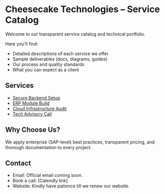 # Cheesecake Technologies – Service Catalog

Welcome to our transparent service catalog and technical portfolio.

Here you’ll find:
- Detailed descriptions of each service we offer
- Sample deliverables (docs, diagrams, guides)
- Our process and quality standards
- What you can expect as a client

## Services

- [Secure Backend Setup](./secure-backend-setup/README.md)
- [ERP Module Build](./erp-module-build/README.md)
- [Cloud Infrastructure Audit](./cloud-infra-audit/README.md)
- [Tech Advisory Call](./advisory-call/README.md)

## Why Choose Us?

We apply enterprise (SAP-level) best practices, transparent pricing, and thorough documentation to every project.

## Contact

- Email: Official email coming soon.
- Book a call: [Calendly link]
- Website: Kindly have patience till we renew our website.
